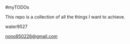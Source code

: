 #myTODOs

This repo is a collection of all the things I want to achieve.

water9527

nono850226@gmail.com
